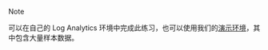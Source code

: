 > [!NOTE]
> 可以在自己的 Log Analytics 环境中完成此练习，也可以使用我们的[演示环境](https://portal.loganalytics.io/demo)，其中包含大量样本数据。

